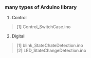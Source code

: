 ### many types of Arduino library
1. Control
> [1] Control_SwitchCase.ino<br>
2. Digital
> [1] blink_StateChateDetection.ino <br>
> [2] LED_StateChangeDetection.ino <br>
 